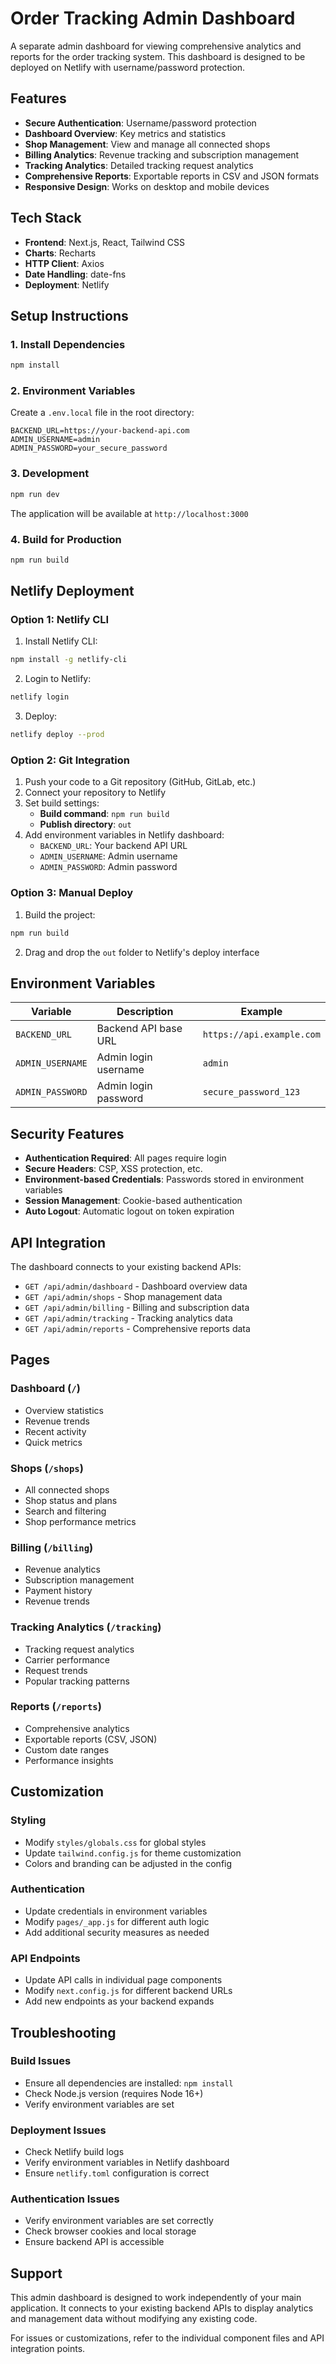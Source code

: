 # Order Tracking Admin Dashboard

A separate admin dashboard for viewing comprehensive analytics and reports for the order tracking system. This dashboard is designed to be deployed on Netlify with username/password protection.

## Features

- **Secure Authentication**: Username/password protection
- **Dashboard Overview**: Key metrics and statistics
- **Shop Management**: View and manage all connected shops
- **Billing Analytics**: Revenue tracking and subscription management
- **Tracking Analytics**: Detailed tracking request analytics
- **Comprehensive Reports**: Exportable reports in CSV and JSON formats
- **Responsive Design**: Works on desktop and mobile devices

## Tech Stack

- **Frontend**: Next.js, React, Tailwind CSS
- **Charts**: Recharts
- **HTTP Client**: Axios
- **Date Handling**: date-fns
- **Deployment**: Netlify

## Setup Instructions

### 1. Install Dependencies

```bash
npm install
```

### 2. Environment Variables

Create a `.env.local` file in the root directory:

```env
BACKEND_URL=https://your-backend-api.com
ADMIN_USERNAME=admin
ADMIN_PASSWORD=your_secure_password
```

### 3. Development

```bash
npm run dev
```

The application will be available at `http://localhost:3000`

### 4. Build for Production

```bash
npm run build
```

## Netlify Deployment

### Option 1: Netlify CLI

1. Install Netlify CLI:
```bash
npm install -g netlify-cli
```

2. Login to Netlify:
```bash
netlify login
```

3. Deploy:
```bash
netlify deploy --prod
```

### Option 2: Git Integration

1. Push your code to a Git repository (GitHub, GitLab, etc.)
2. Connect your repository to Netlify
3. Set build settings:
   - **Build command**: `npm run build`
   - **Publish directory**: `out`
4. Add environment variables in Netlify dashboard:
   - `BACKEND_URL`: Your backend API URL
   - `ADMIN_USERNAME`: Admin username
   - `ADMIN_PASSWORD`: Admin password

### Option 3: Manual Deploy

1. Build the project:
```bash
npm run build
```

2. Drag and drop the `out` folder to Netlify's deploy interface

## Environment Variables

| Variable | Description | Example |
|----------|-------------|----------|
| `BACKEND_URL` | Backend API base URL | `https://api.example.com` |
| `ADMIN_USERNAME` | Admin login username | `admin` |
| `ADMIN_PASSWORD` | Admin login password | `secure_password_123` |

## Security Features

- **Authentication Required**: All pages require login
- **Secure Headers**: CSP, XSS protection, etc.
- **Environment-based Credentials**: Passwords stored in environment variables
- **Session Management**: Cookie-based authentication
- **Auto Logout**: Automatic logout on token expiration

## API Integration

The dashboard connects to your existing backend APIs:

- `GET /api/admin/dashboard` - Dashboard overview data
- `GET /api/admin/shops` - Shop management data
- `GET /api/admin/billing` - Billing and subscription data
- `GET /api/admin/tracking` - Tracking analytics data
- `GET /api/admin/reports` - Comprehensive reports data

## Pages

### Dashboard (`/`)
- Overview statistics
- Revenue trends
- Recent activity
- Quick metrics

### Shops (`/shops`)
- All connected shops
- Shop status and plans
- Search and filtering
- Shop performance metrics

### Billing (`/billing`)
- Revenue analytics
- Subscription management
- Payment history
- Revenue trends

### Tracking Analytics (`/tracking`)
- Tracking request analytics
- Carrier performance
- Request trends
- Popular tracking patterns

### Reports (`/reports`)
- Comprehensive analytics
- Exportable reports (CSV, JSON)
- Custom date ranges
- Performance insights

## Customization

### Styling
- Modify `styles/globals.css` for global styles
- Update `tailwind.config.js` for theme customization
- Colors and branding can be adjusted in the config

### Authentication
- Update credentials in environment variables
- Modify `pages/_app.js` for different auth logic
- Add additional security measures as needed

### API Endpoints
- Update API calls in individual page components
- Modify `next.config.js` for different backend URLs
- Add new endpoints as your backend expands

## Troubleshooting

### Build Issues
- Ensure all dependencies are installed: `npm install`
- Check Node.js version (requires Node 16+)
- Verify environment variables are set

### Deployment Issues
- Check Netlify build logs
- Verify environment variables in Netlify dashboard
- Ensure `netlify.toml` configuration is correct

### Authentication Issues
- Verify environment variables are set correctly
- Check browser cookies and local storage
- Ensure backend API is accessible

## Support

This admin dashboard is designed to work independently of your main application. It connects to your existing backend APIs to display analytics and management data without modifying any existing code.

For issues or customizations, refer to the individual component files and API integration points.